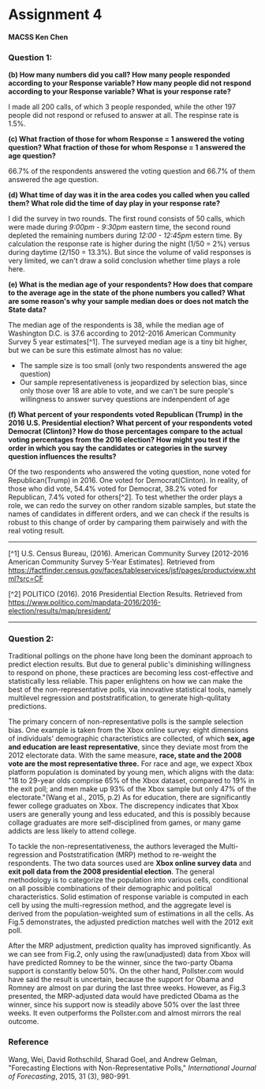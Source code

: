 # Assignment 4

#### MACSS Ken Chen

### Question 1:

**(b) How many numbers did you call? How many people responded according to your Response variable? How many people did not respond according to your Response variable? What is your response rate?**

I made all 200 calls, of which 3 people responded, while the other 197 people did not respond or refused to answer at all. The respinse rate is 1.5%.

**(c) What fraction of those for whom Response = 1 answered the voting question? What fraction of those for whom Response = 1 answered the age question?**

66.7% of the respondents answered the voting question and 66.7% of them answered the age question.

**(d) What time of day was it in the area codes you called when you called
them? What role did the time of day play in your response rate?**

I did the survey in two rounds. The first round consists of 50 calls, which were made during *9:00pm - 9:30pm* eastern time, the second round depleted the remaining numbers during *12:00 - 12:45pm* estern time. By calculation the response rate is higher during the night (1/50 = 2%) versus during daytime (2/150 = 13.3%). But since the volume of valid responses is very limited, we can't draw a solid conclusion whether time plays a role here.

**(e) What is the median age of your respondents? How does that compare to the average age in the state of the phone numbers you called? What are some reason's why your sample median does or does not match the State data?**

The median age of the respondents is 38, while the median age of Washington D.C. is 37.6 according to 2012-2016 American Community Survey 5 year estimates[^1]. The surveyed median age is a tiny bit higher, but we can be sure this estimate almost has no value:
- The sample size is too small (only two respondents answered the age question)
- Our sample representativeness is jeopardized by selection bias, since only those over 18 are able to vote, and we can't be sure people's willingness to answer survey questions are indenpendent of age

**(f) What percent of your respondents voted Republican (Trump) in the 2016 U.S. Presidential election? What percent of your respondents voted Democrat (Clinton)? How do those percentages compare to the actual voting percentages from the 2016 election? How might you test if the order in which you say the candidates or categories in the survey question influences the results?**

Of the two respondents who answered the voting question, none voted for Republican(Trump) in 2016. One voted for Democrat(Clinton). In reality, of those who did vote, 54.4% voted for Democrat, 38.2% voted for Republican, 7.4% voted for others[^2]. To test whether the order plays a role, we can redo the survey on other random sizable samples, but state the names of candidates in different orders, and we can check if the results is robust to this change of order by camparing them pairwisely and with the real voting result.

---------------------------------------------------------------------
[^1] U.S. Census Bureau, (2016). American Community Survey [2012-2016 American Community Survey 5-Year Estimates]. Retrieved from https://factfinder.census.gov/faces/tableservices/jsf/pages/productview.xhtml?src=CF

[^2] POLITICO (2016). 2016 Presidential Election Results. Retrieved from https://www.politico.com/mapdata-2016/2016-election/results/map/president/

--------------------------------------------------------------------
### Question 2:

Traditional pollings on the phone have long been the dominant approach to predict election results. But due to general public's diminishing willingness to respond on phone, these practices are becoming less cost-effective and statistically less reliable. This paper enlightens on how we can make the best of the non-representative polls, via innovative statistical tools, namely multilevel regression and poststratification, to generate high-qulitaty predictions.

The primary concern of non-representative polls is the sample selection bias. One example is taken from the Xbox online survey: eight dimensions of individuals' demographic characteristics are collected, of which **sex, age and education are least representative**, since they deviate most from the 2012 electorate data. With the same measure, **race, state and the 2008 vote are the most representative three.** For race and age, we expect Xbox platform population is dominated by young men, which aligns with the data: "18 to 29-year olds comprise 65% of the Xbox dataset, compared to 19% in the exit poll; and men make up 93% of the Xbox sample but only 47% of the electorate."(Wang et al., 2015, p.2) As for education, there are significantly fewer college graduates on Xbox. The discrepency indicates that Xbox users are generally young and less educated, and this is possibly because collage graduates are more self-disciplined from games, or many game addicts are less likely to attend college.

To tackle the non-representativeness, the authors leveraged the Multi-regression and Poststratification (MRP) method to re-weight the respondents. The two data sources used are **Xbox online survey data** and **exit poll data from the 2008 presidential election**. The general methodology is to categorize the population into various cells, conditional on all possible combinations of their demographic and political characteristics. Solid estimation of response variable is computed in each cell by using the multi-regression method, and the aggregate level is derived from the  population-weighted sum of estimations in all the cells. As Fig.5 demonstrates, the adjusted prediction matches well with the 2012 exit poll.

After the MRP adjustment, prediction quality has improved significantly. As we can see from Fig.2, only using the raw(unadjusted) data from Xbox will have predicted Romney to be the winner, since the two-party Obama support is constantly below 50%. On the other hand, Pollster.com would have said the result is uncertain, because the support for Obama and Romney are almost on par during the last three weeks. However, as Fig.3 presented, the MRP-adjusted data would have predicted Obama as the winner, since his support now is steadily above 50% over the last three weeks. It even outperforms the Pollster.com and almost mirrors the real outcome.

### Reference

Wang, Wei, David Rothschild, Sharad Goel, and Andrew Gelman, "Forecasting Elections with Non-Representative Polls," *International Journal of Forecasting*, 2015, 31 (3), 980-991.


